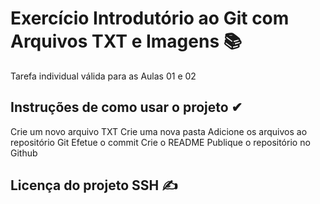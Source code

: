 # Exercício Introdutório ao Git com Arquivos TXT e Imagens 📚
Tarefa individual válida para as Aulas 01 e 02

## Instruções de como usar o projeto ✔
Crie um novo arquivo TXT
Crie uma nova pasta
Adicione os arquivos ao repositório Git
Efetue o commit
Crie o README
Publique o repositório no Github

## Licença do projeto SSH ✍